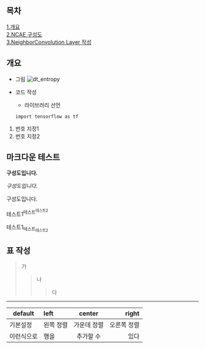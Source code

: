 
## 목차 </br>
[1.개요](#개요) </br>
[2.NCAE 구성도](#마크다운-테스트) </br>
[3.NeighborConvolution Layer 작성](#표-작성) </br>



## 개요
* 그림
![dt_entropy](https://user-images.githubusercontent.com/92897860/143824620-48ad1bce-8029-477b-b7c2-b6ce1e426369.png)

* 코드 작성
  + 라이브러리 선언
  ```
  import tensorflow as tf
  ```
1. 번호 지정1
2. 번호 지정2


## 마크다운 테스트
**구성도입니다.**

*구성도입니다.*

구성도입니다.

테스트1<sup>테스트<sup>테스트2
  
테스트1<sub>테스트<sub>테스트2
  
  
## 표 작성
> 가
>> 나
>>> 다
  
---
  
| default | left | center | right |
| --- | :--- | :---: | ---: |
| 기본설정 | 왼쪽 정렬 | 가운데 정렬 | 오른쪽 정렬 |
| 이런식으로 | 행을 | 추가할 수 | 있다 |
